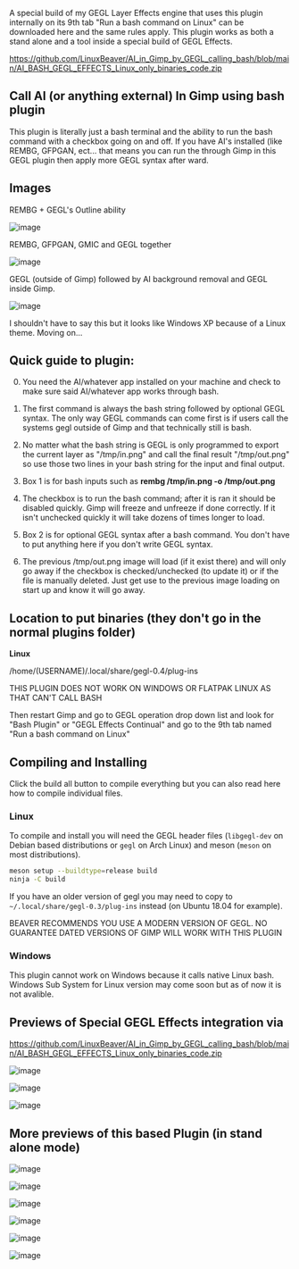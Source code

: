 A special build of my GEGL Layer Effects engine that uses this plugin internally on its 9th tab "Run a bash command on Linux" can be downloaded here and the same rules apply. This plugin works as both a stand alone and a tool inside a special build of GEGL Effects.

https://github.com/LinuxBeaver/AI_in_Gimp_by_GEGL_calling_bash/blob/main/AI_BASH_GEGL_EFFECTS_Linux_only_binaries_code.zip


## Call AI (or anything external) In Gimp using bash plugin
This plugin is literally just a bash terminal and the ability to run the bash command with a checkbox going on and off. If you have AI's installed (like REMBG, GFPGAN, ect... that means you can run the
through Gimp in this GEGL plugin then apply more GEGL syntax after ward. 

## Images

REMBG + GEGL's Outline ability

![image](https://github.com/LinuxBeaver/AI_in_Gimp_by_GEGL_calling_bash/assets/78667207/cf82c7b2-4ff1-42ea-bff5-6ba1b248ce21)

REMBG, GFPGAN, GMIC and GEGL together

![image](https://github.com/LinuxBeaver/AI_in_Gimp_by_GEGL_calling_bash/assets/78667207/4d585743-106f-423a-b611-23a7c2b0784c)

GEGL (outside of Gimp) followed by AI background removal and GEGL inside Gimp. 

![image](https://github.com/LinuxBeaver/AI_in_Gimp_by_GEGL_calling_bash/assets/78667207/a370214f-d9d4-4db5-b622-dd93fc48c10d)


I shouldn't have to say this but it looks like Windows XP because of a Linux theme. Moving on...


## Quick guide to plugin:

0. You need the AI/whatever app installed on your machine and check to make sure said AI/whatever app works through bash.

1. The first command is always the bash string followed by optional GEGL syntax. The only way GEGL commands can come first is if users call the systems gegl outside of Gimp and that technically still is bash.

2. No matter what the bash string is GEGL is only programmed to export the current  layer as "/tmp/in.png"
and call the final result "/tmp/out.png" so use those two lines in your bash string for the input and final output.

3. Box 1 is for bash inputs such as **rembg /tmp/in.png -o /tmp/out.png**

4. The checkbox is to run the bash command; after it is ran it should be disabled quickly. Gimp will freeze and unfreeze if done correctly. If it isn't unchecked quickly it will take dozens of times longer to load.

5. Box 2 is for optional GEGL syntax after a bash command. You don't have to put anything here if you don't write GEGL syntax.

6. The previous /tmp/out.png image will load (if it exist there) and will only go away if the checkbox is checked/unchecked (to update it) or if the file is manually deleted. Just get use to the previous image loading on start up and know it will go away.


## Location to put binaries (they don't go in the normal plugins folder)

**Linux** 

 /home/(USERNAME)/.local/share/gegl-0.4/plug-ins
 
THIS PLUGIN DOES NOT WORK ON WINDOWS OR FLATPAK LINUX AS THAT CAN'T CALL BASH

Then restart Gimp and go to GEGL operation drop down list and look for "Bash Plugin" or "GEGL Effects Continual" and go to the 9th tab named "Run a bash command on Linux"


## Compiling and Installing

Click the build all button to compile everything but you can also read here how to compile individual files.

### Linux

To compile and install you will need the GEGL header files (`libgegl-dev` on
Debian based distributions or `gegl` on Arch Linux) and meson (`meson` on
most distributions).

```bash
meson setup --buildtype=release build
ninja -C build

```

If you have an older version of gegl you may need to copy to `~/.local/share/gegl-0.3/plug-ins`
instead (on Ubuntu 18.04 for example).

BEAVER RECOMMENDS YOU USE A MODERN VERSION OF GEGL. NO GUARANTEE DATED VERSIONS OF GIMP WILL WORK WITH THIS PLUGIN 

### Windows

This plugin cannot work on Windows because it calls native Linux bash. Windows Sub System for Linux version may come soon but as of now it is not avalible. 

## Previews of Special GEGL Effects integration via

https://github.com/LinuxBeaver/AI_in_Gimp_by_GEGL_calling_bash/blob/main/AI_BASH_GEGL_EFFECTS_Linux_only_binaries_code.zip

![image](https://github.com/LinuxBeaver/AI_in_Gimp_by_GEGL_calling_bash/assets/78667207/ba62c04d-4b2c-4066-9400-af8acadd82ca)

![image](https://github.com/LinuxBeaver/AI_in_Gimp_by_GEGL_calling_bash/assets/78667207/0659875c-25c7-4c18-86b4-59632ee7d977)

![image](https://github.com/LinuxBeaver/AI_in_Gimp_by_GEGL_calling_bash/assets/78667207/e2f59074-2926-42c2-8fde-a022cc1ccdc0)



## More previews of this based Plugin (in stand alone mode)

![image](https://github.com/LinuxBeaver/AI_in_Gimp_by_GEGL_calling_bash/assets/78667207/caa43b3a-7c82-443c-b62f-5279e621c625)

![image](https://github.com/LinuxBeaver/AI_in_Gimp_by_GEGL_calling_bash/assets/78667207/b35a8ebc-0b7f-44ff-bc31-9b4047b0e889)

![image](https://github.com/LinuxBeaver/AI_in_Gimp_by_GEGL_calling_bash/assets/78667207/fa7cf60d-e8e1-4e48-bf75-eeaeaee67643)

![image](https://github.com/LinuxBeaver/AI_in_Gimp_by_GEGL_calling_bash/assets/78667207/561db502-6a7e-43fa-9545-d794b904360d)

![image](https://github.com/LinuxBeaver/AI_in_Gimp_by_GEGL_calling_bash/assets/78667207/0335019d-02f9-4175-a917-2ff95a0398a7)

![image](https://github.com/LinuxBeaver/AI_in_Gimp_by_GEGL_calling_bash/assets/78667207/da2b84a9-5ecf-4800-9f54-ad32f7b172ed)






